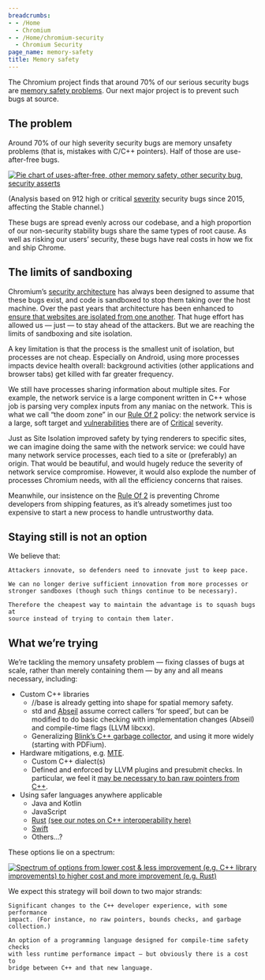```yaml
---
breadcrumbs:
- - /Home
  - Chromium
- - /Home/chromium-security
  - Chromium Security
page_name: memory-safety
title: Memory safety
---
```


The Chromium project finds that around 70% of our serious security bugs are
[memory safety
problems](https://alexgaynor.net/2019/aug/12/introduction-to-memory-unsafety-for-vps-of-engineering/).
Our next major project is to prevent such bugs at source.

## The problem

Around 70% of our high severity security bugs are memory unsafety problems (that
is, mistakes with C/C++ pointers). Half of those are use-after-free bugs.

[<img alt="Pie chart of uses-after-free, other memory safety, other security
bug, security asserts"
src="/Home/chromium-security/memory-safety/piechart.png">](/Home/chromium-security/memory-safety/piechart.png)

(Analysis based on 912 high or critical
[severity](https://chromium.googlesource.com/chromium/src/+/HEAD/docs/security/severity-guidelines.md)
security bugs since 2015, affecting the Stable channel.)

These bugs are spread evenly across our codebase, and a high proportion of our
non-security stability bugs share the same types of root cause. As well as
risking our users’ security, these bugs have real costs in how we fix and ship
Chrome.

## The limits of sandboxing

Chromium’s [security architecture](/Home/chromium-security/guts) has always been
designed to assume that these bugs exist, and code is sandboxed to stop them
taking over the host machine. Over the past years that architecture has been
enhanced to [ensure that websites are isolated from one
another](/Home/chromium-security/site-isolation). That huge effort has allowed
us — just — to stay ahead of the attackers. But we are reaching the limits of
sandboxing and site isolation.

A key limitation is that the process is the smallest unit of isolation, but
processes are not cheap. Especially on Android, using more processes impacts
device health overall: background activities (other applications and browser
tabs) get killed with far greater frequency.

We still have processes sharing information about multiple sites. For example,
the network service is a large component written in C++ whose job is parsing
very complex inputs from any maniac on the network. This is what we call “the
doom zone” in our [Rule Of
2](https://chromium.googlesource.com/chromium/src/+/HEAD/docs/security/rule-of-2.md)
policy: the network service is a large, soft target and
[vulnerabilities](https://googleprojectzero.blogspot.com/2020/02/several-months-in-life-of-part1.html)
there are of
[Critical](https://chromium.googlesource.com/chromium/src/+/HEAD/docs/security/severity-guidelines.md#TOC-Critical-severity)
severity.

Just as Site Isolation improved safety by tying renderers to specific sites, we
can imagine doing the same with the network service: we could have many network
service processes, each tied to a site or (preferably) an origin. That would be
beautiful, and would hugely reduce the severity of network service compromise.
However, it would also explode the number of processes Chromium needs, with all
the efficiency concerns that raises.

Meanwhile, our insistence on the [Rule Of
2](https://chromium.googlesource.com/chromium/src/+/HEAD/docs/security/rule-of-2.md)
is preventing Chrome developers from shipping features, as it’s already
sometimes just too expensive to start a new process to handle untrustworthy
data.

## Staying still is not an option

We believe that:

    Attackers innovate, so defenders need to innovate just to keep pace.

    We can no longer derive sufficient innovation from more processes or
    stronger sandboxes (though such things continue to be necessary).

    Therefore the cheapest way to maintain the advantage is to squash bugs at
    source instead of trying to contain them later.

## What we’re trying

We’re tackling the memory unsafety problem — fixing classes of bugs at scale,
rather than merely containing them — by any and all means necessary, including:

*   Custom C++ libraries
    *   //base is already getting into shape for spatial memory safety.
    *   std and [Abseil](https://abseil.io/) assume correct callers ‘for
                speed’, but can be modified to do basic checking with
                implementation changes (Abseil) and compile-time flags (LLVM
                libcxx).
    *   Generalizing [Blink’s C++ garbage
                collector](https://docs.google.com/document/d/1Cv2IcsiokkGc2K_5FBTDKekNzTn3iTEUyi9fDOud9wU/edit#heading=h.i5ibcxqde9h2),
                and using it more widely (starting with PDFium).
*   Hardware mitigations, e.g.
            [MTE](https://llvm.org/devmtg/2018-10/slides/Serebryany-Stepanov-Tsyrklevich-Memory-Tagging-Slides-LLVM-2018.pdf).
    *   Custom C++ dialect(s)
    *   Defined and enforced by LLVM plugins and presubmit checks. In
                particular, we feel it [may be necessary to ban raw pointers
                from
                C++](https://docs.google.com/document/d/1pnnOAIz_DMWDI4oIOFoMAqLnf_MZ2GsrJNb_dbQ3ZBg/edit#heading=h.jx7cpliyfer).
*   Using safer languages anywhere applicable
    *   Java and Kotlin
    *   JavaScript
    *   [Rust](https://chromium-review.googlesource.com/c/chromium/src/+/2084087)
                [(see our notes on C++ interoperability
                here)](/Home/chromium-security/memory-safety/rust-and-c-interoperability)
    *   [Swift](https://chromium-review.googlesource.com/c/chromium/src/+/1904747)
    *   Others…?

These options lie on a spectrum:

[<img alt="Spectrum of options from lower cost &amp; less improvement (e.g. C++
library improvements) to higher cost and more improvement (e.g. Rust)"
src="/Home/chromium-security/memory-safety/sat3CHOc8lXZbGicChW6w5Q.png">](/Home/chromium-security/memory-safety/sat3CHOc8lXZbGicChW6w5Q.png)

We expect this strategy will boil down to two major strands:

    Significant changes to the C++ developer experience, with some performance
    impact. (For instance, no raw pointers, bounds checks, and garbage
    collection.)

    An option of a programming language designed for compile-time safety checks
    with less runtime performance impact — but obviously there is a cost to
    bridge between C++ and that new language.
